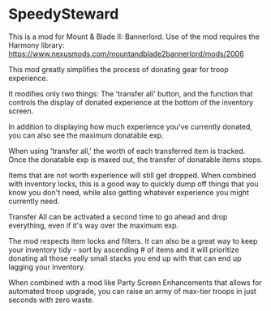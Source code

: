 # SpeedySteward

This is a mod for Mount & Blade II: Bannerlord. Use of the mod requires the Harmony library: https://www.nexusmods.com/mountandblade2bannerlord/mods/2006

This mod greatly simplifies the process of donating gear for troop experience.

It modifies only two things: The 'transfer all' button, and the function that controls the display of donated experience at the bottom of the inventory screen.

In addition to displaying how much experience you've currently donated, you can also see the maximum donatable exp.

When using 'transfer all,' the worth of each transferred item is tracked. Once the donatable exp is maxed out, the transfer of donatable items stops.

Items that are not worth experience will still get dropped. When combined with inventory locks, this is a good way to quickly dump off things that you know you don't need, while also getting whatever experience you might currently need.

Transfer All can be activated a second time to go ahead and drop everything, even if it's way over the maximum exp.

The mod respects item locks and filters. It can also be a great way to keep your inventory tidy - sort by ascending # of items and it will prioritize donating all those really small stacks you end up with that can end up lagging your inventory.

When combined with a mod like Party Screen Enhancements that allows for automated troop upgrade, you can raise an army of max-tier troops in just seconds with zero waste.
